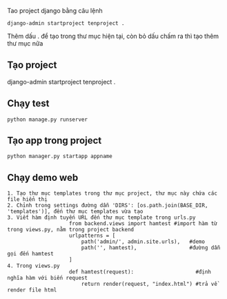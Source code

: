 Tao project django bằng câu lệnh

```
django-admin startproject tenproject .
```
Thêm dấu . để tạo trong thư mục hiện tại, còn bỏ dấu chấm ra thì tạo thêm thư mục nữa 

## Tạo project 
django-admin startproject tenproject .
## Chạy test
``` 
python manage.py runserver
```
## Tạo app trong project
```
python manager.py startapp appname
```
## Chạy demo web
```
1. Tạo thư mục templates trong thư mục project, thư mục này chứa các file hiển thị
2. Chỉnh trong settings đường dẫn 'DIRS': [os.path.join(BASE_DIR, 'templates')], đến thư mục templates vừa tạo
3. Viết hàm định tuyến URL đến thư mục template trong urls.py 
                    from backend.views import hamtest #import hàm từ trong views.py, nằm trong project backend
                    urlpatterns = [
                        path('admin/', admin.site.urls),   #demo
                        path('', hamtest),                 #đường dẫn gọi đến hamtest   
                    ]
4. Trong views.py
                    def hamtest(request):                    #định nghĩa hàm với biến request 
                        return render(request, "index.html") #trả về render file html
```
